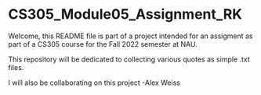 # CS305_Module05_Assignment_RK

Welcome, this README file is part of a project intended for an assigment as part of a CS305 course for the Fall 2022 semester at NAU.

This repository will be dedicated to collecting various quotes as simple .txt files.

I will also be collaborating on this project -Alex Weiss
